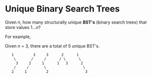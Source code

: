# Unique Binary Search Trees

Given *n*, how many structurally unique **BST's** (binary search trees) that store values 1...*n*?

For example,

Given *n* = 3, there are a total of 5 unique BST's.

```
   1         3     3      2      1
    \       /     /      / \      \
     3     2     1      1   3      2
    /     /       \                 \
   2     1         2                 3
```
